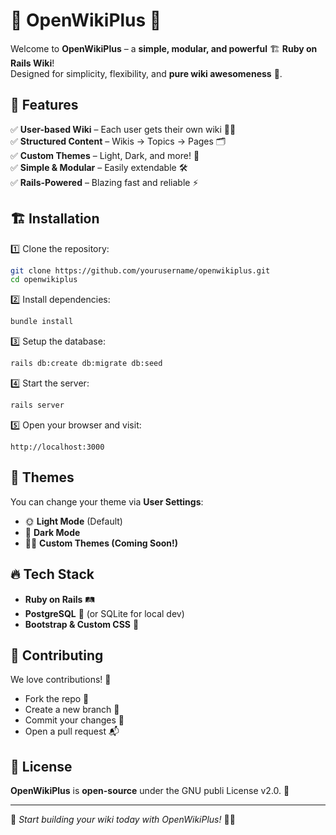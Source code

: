 # 📖 OpenWikiPlus 🚀

Welcome to **OpenWikiPlus** – a **simple, modular, and powerful** 🏗️ **Ruby on Rails Wiki**!  
Designed for simplicity, flexibility, and **pure wiki awesomeness** 🎉.

## 🌟 Features
✅ **User-based Wiki** – Each user gets their own wiki 🧑‍💻  
✅ **Structured Content** – Wikis → Topics → Pages 🗂️  
✅ **Custom Themes** – Light, Dark, and more! 🎨  
✅ **Simple & Modular** – Easily extendable 🛠️  
✅ **Rails-Powered** – Blazing fast and reliable ⚡  

## 🏗️ Installation

1️⃣ Clone the repository:  
```bash
git clone https://github.com/yourusername/openwikiplus.git
cd openwikiplus
```

2️⃣ Install dependencies:  
```bash
bundle install
```

3️⃣ Setup the database:  
```bash
rails db:create db:migrate db:seed
```

4️⃣ Start the server:  
```bash
rails server
```

5️⃣ Open your browser and visit:  
```
http://localhost:3000
```

## 🎨 Themes
You can change your theme via **User Settings**:  
- 🌞 **Light Mode** (Default)  
- 🌙 **Dark Mode**  
- 🏴‍☠️ **Custom Themes (Coming Soon!)**  

## 🔥 Tech Stack
- **Ruby on Rails** 🛤️  
- **PostgreSQL** 🐘 (or SQLite for local dev)  
- **Bootstrap & Custom CSS** 🎨  

## 🤝 Contributing
We love contributions! 💖  
- Fork the repo 🍴  
- Create a new branch 🌱  
- Commit your changes 💾  
- Open a pull request 📬  

## 📜 License
**OpenWikiPlus** is **open-source** under the GNU publi License v2.0. 📖  

---

🚀 *Start building your wiki today with OpenWikiPlus!* 📝✨  
